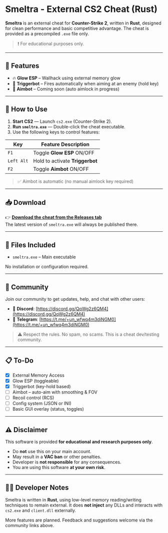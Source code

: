 # Smeltra - External CS2 Cheat (Rust)

**Smeltra** is an external cheat for **Counter-Strike 2**, written in **Rust**, designed for clean performance and basic competitive advantage. The cheat is provided as a precompiled `.exe` file only.

> ❗ For educational purposes only.

---

## 🦀 Features

- 🔥 **Glow ESP** – Wallhack using external memory glow
- 🎯 **Triggerbot** – Fires automatically when aiming at an enemy (hold key)
- 🧠 **Aimbot** – Coming soon (auto aimlock in progress)

---

## 🚀 How to Use

1. **Start CS2** — Launch `cs2.exe` (Counter-Strike 2).
2. **Run `smeltra.exe`** — Double-click the cheat executable.
3. Use the following keys to control features:

| Key        | Feature Description             |
| ---------- | ------------------------------- |
| `F1`       | Toggle **Glow ESP** ON/OFF      |
| `Left Alt` | Hold to activate **Triggerbot** |
| `F2`       | Toggle **Aimbot** ON/OFF        |

> ✅ Aimbot is automatic (no manual aimlock key required)

---

## 📥 Download

👉 **[Download the cheat from the Releases tab](../../releases)**  
The latest version of `smeltra.exe` will always be published there.

---

## 📂 Files Included

- `smeltra.exe` – Main executable

No installation or configuration required.

---

## 💬 Community

Join our community to get updates, help, and chat with other users:

- 💬 **Discord**: [https://discord.gg/QqWg2z6QM4](https://discord.gg/QqWg2z6QM4)
- 📱 **Telegram**: [https://t.me/+un_wfwq4m3diNGM0](https://t.me/+un_wfwq4m3diNGM0)

> ⚠️ Respect the rules. No spam, no scams. This is a cheat dev/testing community.

---

## 📋 To-Do

- [x] External Memory Access
- [x] Glow ESP (toggleable)
- [x] Triggerbot (key-hold based)
- [ ] Aimbot – auto-aim with smoothing & FOV
- [ ] Recoil control (RCS)
- [ ] Config system (JSON or INI)
- [ ] Basic GUI overlay (status, toggles)

---

## ⚠️ Disclaimer

This software is provided **for educational and research purposes only**.

- Do **not** use this on your main account.
- May result in a **VAC ban** or other penalties.
- Developer is **not responsible** for any consequences.
- You are using this software **at your own risk**.

---

## 👨‍💻 Developer Notes

Smeltra is written in **Rust**, using low-level memory reading/writing techniques to remain external. It does **not inject** any DLLs and interacts with `cs2.exe` and `client.dll` externally.

More features are planned. Feedback and suggestions welcome via the community links above.
